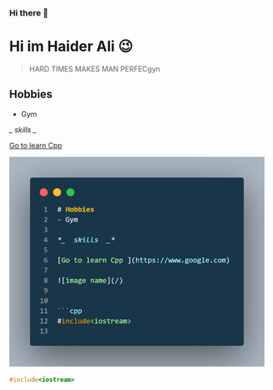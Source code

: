 ### Hi there 👋

<!--
**haiderali780/haiderali780** is a ✨ _special_ ✨ repository because its `README.md` (this file) appears on your GitHub profile.

Here are some ideas to get you started:

- 🔭 I’m currently working on ...
- 🌱 I’m currently learning ...
- 👯 I’m looking to collaborate on ...
- 🤔 I’m looking for help with ...
- 💬 Ask me about ...
- 📫 How to reach me: ...
- 😄 Pronouns: ...
- ⚡ Fun fact: ...
-->

# Hi im Haider Ali 😉

> HARD TIMES MAKES MAN PERFECgyn


## Hobbies
- Gym

*_  skills  _*

[Go to learn Cpp ](https://www.google.com)

![image name](/m.png)  


```cpp
#include<iostream>

```



